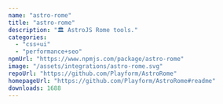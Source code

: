 ```yaml
---
name: "astro-rome"
title: "astro-rome"
description: "🏛️ AstroJS Rome tools."
categories:
  - "css+ui"
  - "performance+seo"
npmUrl: "https://www.npmjs.com/package/astro-rome"
image: "/assets/integrations/astro-rome.svg"
repoUrl: "https://github.com/Playform/AstroRome"
homepageUrl: "https://github.com/Playform/AstroRome#readme"
downloads: 1688
---
```

